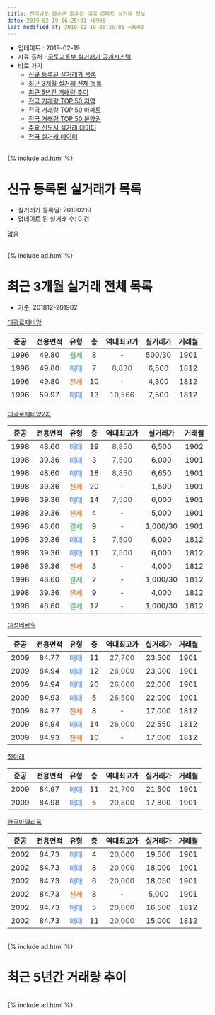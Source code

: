 ```yaml
---
title: 전라남도 화순군 화순읍 대리 아파트 실거래 정보
date: 2019-02-19 06:25:01 +0900
last_modified_at: 2019-02-19 06:25:01 +0900
---
```


* 업데이트 : 2019-02-19
* 자료 출처 : [국토교통부 실거래가 공개시스템](http://rt.molit.go.kr)
* 바로 가기
    * [신규 등록된 실거래가 목록](#신규-등록된-실거래가-목록)
    * [최근 3개월 실거래 전체 목록](#최근-3개월-실거래-전체-목록)
    * [최근 5년간 거래량 추이](#최근-5년간-거래량-추이)
    * [전국 거래량 TOP 50 지역](https://inasie.github.io/apt-trade-info/최근-3개월-전국에서-가장-거래가-많이-발생한-지역)
    * [전국 거래량 TOP 50 아파트](https://inasie.github.io/apt-trade-info/최근-3개월-전국에서-가장-거래가-많이-발생한-아파트)
    * [전국 거래량 TOP 50 분양권](https://inasie.github.io/apt-trade-info/최근-3개월-전국에서-가장-거래가-많이-발생한-분양권)
    * [주요 신도시 실거래 데이터](https://inasie.github.io/apt-trade-info/주요-신도시)
    * [전국 실거래 데이터](https://inasie.github.io/apt-trade-info/전국)
<br>
{% include ad.html %}
<br>

# 신규 등록된 실거래가 목록
* 실거래가 등록일: 20190219
* 업데이트 된 실거래 수: 0 건

없음

<br>
{% include ad.html %}
<br>

# 최근 3개월 실거래 전체 목록
* 기준: 201812-201902


[대광로제비앙](https://search.naver.com/search.naver?query=%EC%A0%84%EB%9D%BC%EB%82%A8%EB%8F%84+%ED%99%94%EC%88%9C%EA%B5%B0+%ED%99%94%EC%88%9C%EC%9D%8D+%EB%8C%80%EB%A6%AC+%EB%8C%80%EA%B4%91%EB%A1%9C%EC%A0%9C%EB%B9%84%EC%95%99)

|준공|전용면적|유형|층|역대최고가|실거래가|거래월|
|:---:|:---:|:---:|:---:|:---:|:---:|:---:|
|1996|49.80|<span style="color:#34a853">월세</span>|8|<span style="color:#444444">-</span>|500/30|1901|
|1996|49.80|<span style="color:#4285f3">매매</span>|7|<span style="color:#444444">8,830</span>|6,500|1812|
|1996|49.80|<span style="color:#ff5a00">전세</span>|10|<span style="color:#444444">-</span>|4,300|1812|
|1996|59.97|<span style="color:#4285f3">매매</span>|13|<span style="color:#444444">10,566</span>|7,500|1812|

[대광로제비앙2차](https://search.naver.com/search.naver?query=%EC%A0%84%EB%9D%BC%EB%82%A8%EB%8F%84+%ED%99%94%EC%88%9C%EA%B5%B0+%ED%99%94%EC%88%9C%EC%9D%8D+%EB%8C%80%EB%A6%AC+%EB%8C%80%EA%B4%91%EB%A1%9C%EC%A0%9C%EB%B9%84%EC%95%992%EC%B0%A8)

|준공|전용면적|유형|층|역대최고가|실거래가|거래월|
|:---:|:---:|:---:|:---:|:---:|:---:|:---:|
|1998|48.60|<span style="color:#4285f3">매매</span>|19|<span style="color:#444444">8,850</span>|6,500|1902|
|1998|39.36|<span style="color:#4285f3">매매</span>|3|<span style="color:#444444">7,500</span>|6,000|1901|
|1998|48.60|<span style="color:#4285f3">매매</span>|18|<span style="color:#444444">8,850</span>|6,650|1901|
|1998|39.36|<span style="color:#ff5a00">전세</span>|20|<span style="color:#444444">-</span>|1,500|1901|
|1998|39.36|<span style="color:#4285f3">매매</span>|14|<span style="color:#444444">7,500</span>|6,000|1901|
|1998|39.36|<span style="color:#ff5a00">전세</span>|4|<span style="color:#444444">-</span>|5,000|1901|
|1998|48.60|<span style="color:#34a853">월세</span>|9|<span style="color:#444444">-</span>|1,000/30|1901|
|1998|39.36|<span style="color:#4285f3">매매</span>|3|<span style="color:#444444">7,500</span>|6,000|1812|
|1998|39.36|<span style="color:#4285f3">매매</span>|11|<span style="color:#444444">7,500</span>|6,000|1812|
|1998|39.36|<span style="color:#ff5a00">전세</span>|3|<span style="color:#444444">-</span>|4,000|1812|
|1998|48.60|<span style="color:#34a853">월세</span>|2|<span style="color:#444444">-</span>|1,000/30|1812|
|1998|39.36|<span style="color:#ff5a00">전세</span>|9|<span style="color:#444444">-</span>|4,000|1812|
|1998|48.60|<span style="color:#34a853">월세</span>|17|<span style="color:#444444">-</span>|1,000/30|1812|

[대성베르힐](https://search.naver.com/search.naver?query=%EC%A0%84%EB%9D%BC%EB%82%A8%EB%8F%84+%ED%99%94%EC%88%9C%EA%B5%B0+%ED%99%94%EC%88%9C%EC%9D%8D+%EB%8C%80%EB%A6%AC+%EB%8C%80%EC%84%B1%EB%B2%A0%EB%A5%B4%ED%9E%90)

|준공|전용면적|유형|층|역대최고가|실거래가|거래월|
|:---:|:---:|:---:|:---:|:---:|:---:|:---:|
|2009|84.77|<span style="color:#4285f3">매매</span>|11|<span style="color:#444444">27,700</span>|23,500|1901|
|2009|84.94|<span style="color:#4285f3">매매</span>|12|<span style="color:#444444">26,000</span>|23,000|1901|
|2009|84.94|<span style="color:#4285f3">매매</span>|20|<span style="color:#444444">26,000</span>|22,000|1901|
|2009|84.93|<span style="color:#4285f3">매매</span>|5|<span style="color:#444444">26,500</span>|22,000|1901|
|2009|84.77|<span style="color:#ff5a00">전세</span>|8|<span style="color:#444444">-</span>|17,000|1812|
|2009|84.94|<span style="color:#4285f3">매매</span>|14|<span style="color:#444444">26,000</span>|22,550|1812|
|2009|84.93|<span style="color:#ff5a00">전세</span>|10|<span style="color:#444444">-</span>|17,000|1812|

[청미래](https://search.naver.com/search.naver?query=%EC%A0%84%EB%9D%BC%EB%82%A8%EB%8F%84+%ED%99%94%EC%88%9C%EA%B5%B0+%ED%99%94%EC%88%9C%EC%9D%8D+%EB%8C%80%EB%A6%AC+%EC%B2%AD%EB%AF%B8%EB%9E%98)

|준공|전용면적|유형|층|역대최고가|실거래가|거래월|
|:---:|:---:|:---:|:---:|:---:|:---:|:---:|
|2009|84.97|<span style="color:#4285f3">매매</span>|11|<span style="color:#444444">21,700</span>|21,500|1901|
|2009|84.98|<span style="color:#4285f3">매매</span>|5|<span style="color:#444444">20,800</span>|17,800|1901|

[한국아델리움](https://search.naver.com/search.naver?query=%EC%A0%84%EB%9D%BC%EB%82%A8%EB%8F%84+%ED%99%94%EC%88%9C%EA%B5%B0+%ED%99%94%EC%88%9C%EC%9D%8D+%EB%8C%80%EB%A6%AC+%ED%95%9C%EA%B5%AD%EC%95%84%EB%8D%B8%EB%A6%AC%EC%9B%80)

|준공|전용면적|유형|층|역대최고가|실거래가|거래월|
|:---:|:---:|:---:|:---:|:---:|:---:|:---:|
|2002|84.73|<span style="color:#4285f3">매매</span>|4|<span style="color:#444444">20,000</span>|19,500|1901|
|2002|84.73|<span style="color:#4285f3">매매</span>|8|<span style="color:#444444">20,000</span>|18,000|1901|
|2002|84.73|<span style="color:#4285f3">매매</span>|6|<span style="color:#444444">20,000</span>|18,050|1901|
|2002|84.73|<span style="color:#ff5a00">전세</span>|8|<span style="color:#444444">-</span>|5,000|1901|
|2002|84.73|<span style="color:#4285f3">매매</span>|5|<span style="color:#444444">20,000</span>|16,500|1812|
|2002|84.73|<span style="color:#4285f3">매매</span>|11|<span style="color:#444444">20,000</span>|15,000|1812|


<br>
{% include ad.html %}
<br>

# 최근 5년간 거래량 추이


<div style="width:100%;">
    <canvas id="deal_progress" height="200"></canvas>
</div>

<script>
new Chart(document.getElementById("deal_progress"), {
    type: 'line',
    data: {
        labels: ['201402','201403','201404','201405','201406','201407','201408','201409','201410','201411','201412','201501','201502','201503','201504','201505','201506','201507','201508','201509','201510','201511','201512','201601','201602','201603','201604','201605','201606','201607','201608','201609','201610','201611','201612','201701','201702','201703','201704','201705','201706','201707','201708','201709','201710','201711','201712','201801','201802','201803','201804','201805','201806','201807','201808','201809','201810','201811','201812','201901','201902'],
        datasets: [{
            label: '매매',
            pointRadius: 1,
            data: [26, 13, 15, 10, 17, 9, 14, 13, 31, 56, 30, 20, 23, 27, 64, 41, 7, 10, 10, 9, 37, 54, 28, 14, 19, 10, 21, 20, 14, 4, 9, 4, 8, 6, 7, 3, 7, 10, 11, 12, 15, 9, 12, 7, 10, 11, 8, 13, 4, 15, 13, 12, 10, 6, 10, 12, 14, 8, 7, 12, 1],
            borderColor: "rgba(255, 201, 14, 1)",
            backgroundColor: "rgba(255, 201, 14, 0.5)",
            fill: false,
            lineTension: 0
        },{
            label: '전월세',
            pointRadius: 1,
            data: [21, 14, 19, 13, 5, 12, 16, 8, 9, 13, 11, 12, 15, 15, 11, 14, 24, 23, 10, 12, 12, 15, 17, 16, 7, 14, 7, 13, 7, 3, 10, 9, 7, 6, 6, 7, 10, 8, 7, 9, 4, 12, 12, 5, 8, 6, 7, 9, 8, 5, 3, 8, 4, 4, 4, 8, 14, 4, 7, 5, 0],
            borderColor: "rgba(0, 141, 185, 1)",
            backgroundColor: "rgba(0, 141, 185, 0.5)",
            fill: false,
            lineTension: 0
        }
        ]
    },
    options: {
        responsive: true,
        title: {
            display: false
        },
        tooltips: {
            mode: 'index',
            intersect: false
        },
        hover: {
            mode: 'nearest',
            intersect: true
        },
        scales: {
            xAxes: [{
                display: true,
                scaleLabel: {
                    display: true,
                    labelString: '년/월'
                }
            }],
            yAxes: [{
                display: true,
                ticks: {
                    suggestedMin: 0,
                },
                scaleLabel: {
                    display: true,
                    labelString: '실거래 수'
                }
            }]
        }
    }
});

</script>


<br>
{% include ad.html %}
<br>

